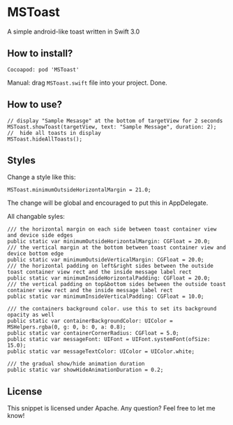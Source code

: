 # MSToast
A simple android-like toast written in Swift 3.0

How to install?
------
```
Cocoapod: pod 'MSToast'
```
Manual: drag `MSToast.swift` file into your project. Done.

How to use?
-----------
```
// display "Sample Mesasge" at the bottom of targetView for 2 seconds
MSToast.showToast(targetView, text: "Sample Message", duration: 2); 
//  hide all toasts in display
MSToast.hideAllToasts(); 
```

Styles
------

Change a style like this: 
```
MSToast.minimumOutsideHorizontalMargin = 21.0;
```
The change will be global and encouraged to put this in AppDelegate.

All changable syles: 

```
/// the horizontal margin on each side between toast container view and device side edges
public static var minimumOutsideHorizontalMargin: CGFloat = 20.0;
/// the vertical margin at the bottom between toast container view and device bottom edge
public static var minimumOutsideVerticalMargin: CGFloat = 20.0;
/// the horizontal padding on left&right sides between the outside toast container view rect and the inside message label rect
public static var minimumInsideHorizontalPadding: CGFloat = 20.0;
/// the vertical padding on top&bottom sides between the outside toast container view rect and the inside message label rect
public static var minimumInsideVerticalPadding: CGFloat = 10.0;

/// the containers background color. use this to set its background opacity as well
public static var containerBackgroundColor: UIColor = MSHelpers.rgba(0, g: 0, b: 0, a: 0.8);
public static var containerCornerRadius: CGFloat = 5.0;
public static var messageFont: UIFont = UIFont.systemFont(ofSize: 15.0);
public static var messageTextColor: UIColor = UIColor.white;

/// the gradual show/hide animation duration
public static var showHideAnimationDuration = 0.2;
```

License
-------
This snippet is licensed under Apache.
Any question? Feel free to let me know!
